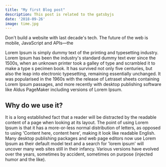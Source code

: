 ```yaml
---
title: "My first Blog post"
description: This post is related to the gatsbyjs
date: '2018-09-26'
image: time.jpg
---
```


Don't build a website with last decade's tech. The future of the web is mobile,
 JavaScript and APIs—the

Lorem Ipsum is simply dummy text of the printing and typesetting industry.
Lorem Ipsum has been the industry's standard dummy text ever since the 1500s,
when an unknown printer took a galley of type and scrambled it to make a type s
pecimen book. It has survived not only five centuries, but also the leap into
electronic typesetting, remaining essentially unchanged. It was popularised in
the 1960s with the release of Letraset sheets containing Lorem Ipsum passages,
and more recently with desktop publishing software like Aldus PageMaker including
versions of Lorem Ipsum.

## Why do we use it?

It is a long established fact that a reader will be distracted by the readable
content of a page when looking at its layout. The point of using Lorem Ipsum
is that it has a more-or-less normal distribution of letters, as opposed to using
'Content here, content here', making it look like readable English.
Many desktop publishing packages and web page editors now use Lorem
Ipsum as their default model text and a search for 'lorem ipsum' will
uncover many web sites still in their infancy. Various versions have evolved
over the years, sometimes by accident, sometimes on purpose
(injected humor and the like).